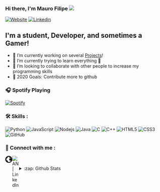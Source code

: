 ### Hi there, I'm Mauro Filipe <img src="https://raw.githubusercontent.com/aemmadi/aemmadi/master/wave.gif" width="30px">

[![Website](https://img.shields.io/badge/-Website-Purple?style=for-the-badge&logo=Chrome&logoColor=white)](https://bro0ks.me/)
[![Linkedin](https://img.shields.io/badge/linkedin-%230077B5.svg?&style=for-the-badge&logo=linkedin&logoColor=white)](https://www.linkedin.com/in/mauro-maria-7046181b3/)

## I'm a student, Developer, and sometimes a Gamer!

- 🔭 I’m currently working on several [Projects][website]!
- 🌱 I’m currently trying to learn everything 🤣
- 👯 I’m looking to collaborate with other people to increase my programming skills 
- 🥅 2020 Goals: Contribute more to github 

### 🎧 Spotify Playing

[![Spotify](https://novatorem.aderitoneto.vercel.app/api/spotify)](https://open.spotify.com/user/maurosex)

### 🛠 Skills :
![Python](https://img.shields.io/badge/-Python-black?style=flat-square&logo=Python)
![JavaScript](https://img.shields.io/badge/-JavaScript-black?style=flat-square&logo=javascript)
![Nodejs](https://img.shields.io/badge/-Nodejs-black?style=flat-square&logo=Node.js)
![Java](https://img.shields.io/badge/-java-E34A86?style=flat-square&logo=java)
![C](https://img.shields.io/badge/-C-00599C?style=flat-square&logo=c)
![C++](https://img.shields.io/badge/-C++-00599C?style=flat-square&logo=c)
![HTML5](https://img.shields.io/badge/-HTML5-E34F26?style=flat-square&logo=html5&logoColor=white)
![CSS3](https://img.shields.io/badge/-CSS3-1572B6?style=flat-square&logo=css3)
![GitHub](https://img.shields.io/badge/-GitHub-181717?style=flat-square&logo=github)
<br />

### 🚡 Connect with me :

[<img align="left" alt="bro0ks.me" width="22px" src="https://raw.githubusercontent.com/iconic/open-iconic/master/svg/globe.svg" />][website]
[<img align="left" alt="AN | LinkedIn" width="22px" src="https://cdn.jsdelivr.net/npm/simple-icons@v3/icons/linkedin.svg" />][linkedin]
<br />

<details>
  <summary>:zap: Github Stats</summary>

<img align="left" alt="AN's Github Stats" src="https://github-readme-stats.vercel.app/api?username=bro0ks12&theme=synthwave&bg_color=DEG,b5ceff,5b00bd&title_color=ffffff&text_color=a9fef7&icon_color=ce08ff&show_icons=true&hide_border=true" />

![Top Langs](https://github-readme-stats.vercel.app/api/top-langs/?username=bro0ks12&hide=TeX&layout=compact&bg_color=DEG,b5ceff,5b00bd&text_color=ffffff&title_color=ffffff&show_icons=true&hide_border=true)

<br />

</details>

[website]: https://bro0ks.me/
[linkedin]: https://www.linkedin.com/in/mauro-maria-7046181b3/
